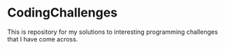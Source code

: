 # CodingChallenges
This is repository for my solutions to interesting programming challenges that I have come across.
